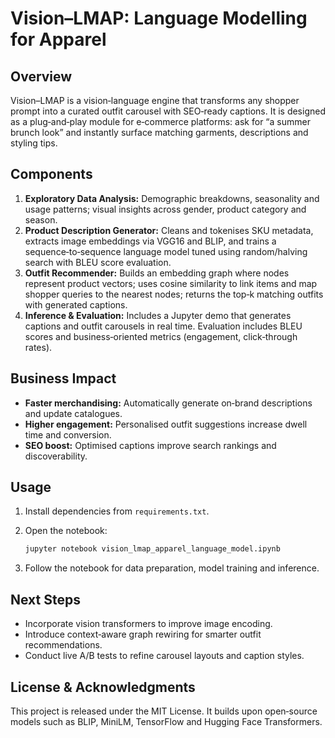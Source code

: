 # Vision–LMAP: Language Modelling for Apparel

## Overview
Vision–LMAP is a vision‑language engine that transforms any shopper prompt into a curated outfit carousel with SEO‑ready captions. It is designed as a plug‑and‑play module for e‑commerce platforms: ask for “a summer brunch look” and instantly surface matching garments, descriptions and styling tips.

## Components
1. **Exploratory Data Analysis:** Demographic breakdowns, seasonality and usage patterns; visual insights across gender, product category and season.
2. **Product Description Generator:** Cleans and tokenises SKU metadata, extracts image embeddings via VGG16 and BLIP, and trains a sequence‑to‑sequence language model tuned using random/halving search with BLEU score evaluation.
3. **Outfit Recommender:** Builds an embedding graph where nodes represent product vectors; uses cosine similarity to link items and map shopper queries to the nearest nodes; returns the top‑k matching outfits with generated captions.
4. **Inference & Evaluation:** Includes a Jupyter demo that generates captions and outfit carousels in real time. Evaluation includes BLEU scores and business‑oriented metrics (engagement, click‑through rates).

## Business Impact
- **Faster merchandising:** Automatically generate on‑brand descriptions and update catalogues.
- **Higher engagement:** Personalised outfit suggestions increase dwell time and conversion.
- **SEO boost:** Optimised captions improve search rankings and discoverability.

## Usage
1. Install dependencies from `requirements.txt`.

2. Open the notebook:

   ```bash
   jupyter notebook vision_lmap_apparel_language_model.ipynb
   ```

3. Follow the notebook for data preparation, model training and inference.

## Next Steps
- Incorporate vision transformers to improve image encoding.
- Introduce context‑aware graph rewiring for smarter outfit recommendations.
- Conduct live A/B tests to refine carousel layouts and caption styles.

## License & Acknowledgments
This project is released under the MIT License. It builds upon open‑source models such as BLIP, MiniLM, TensorFlow and Hugging Face Transformers.
